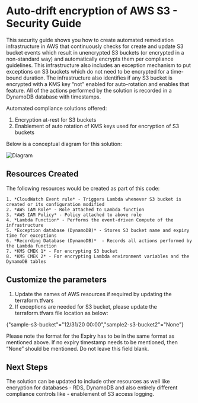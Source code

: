 # Auto-drift encryption of AWS S3 - Security Guide
This security guide shows you how to create automated remediation infrastructure in AWS that continuously checks for create and update S3 bucket events which result in unencrypted S3 buckets (or encrypted in a non-standard way) and automatically encrypts them per compliance guidelines. This infrastructure also includes an exception mechanism to put exceptions on S3 buckets which do not need to be encrypted for a time-bound duration. The infrastructure also identifies if any S3 bucket is encrypted with a KMS key “not” enabled for auto-rotation and enables that feature. All of the actions performed by the solution is recorded in a DynamoDB database with timestamps.

Automated compliance solutions offered:

1. Encryption at-rest for S3 buckets
2. Enablement of auto rotation of KMS keys used for encryption of S3 buckets

Below is a conceptual diagram for this solution: 

![Diagram](https://github.com/ab-lumos/s3-encryption-auto-remediation/blob/main/arch_diagram_auto_drift.pg)

## Resources Created
The following resources would be created as part of this code:

    1. *CloudWatch Event rule* - Triggers Lambda whenever S3 bucket is created or its configuration modified
    2. *AWS IAM Role* - Role attached to Lambda function
    3. *AWS IAM Policy* - Policy attached to above role
    4. *Lambda Function* - Performs the event-driven Compute of the infrastructure
    5. *Exception database (DynamoDB)* - Stores S3 bucket name and expiry time for exceptions
    6. *Recording Database (DynamoDB)*  - Records all actions performed by the Lambda function
    7. *KMS CMEK 1* - For encrypting S3 bucket
    8. *KMS CMEK 2* - For encrypting Lambda environment variables and the DynamoDB tables

## Customize the parameters
1. Update the names of AWS resources if required by updating the terraform.tfvars
2. If exceptions are needed for S3 bucket, please update the terraform.tfvars file location as below:

{"sample-s3-bucket"="12/31/20 00:00","sample2-s3-bucket2"="None"}

Please note the format for the Expiry has to be in the same format as mentioned above. If no expiry timestamp needs to be mentioned, then “None” should be mentioned. Do not leave this field blank.

## Next Steps

The solution can be updated to include other resources as well like encryption for databases - RDS, DynamoDB and also entirely different compliance controls like - enablement of S3 access logging. 

